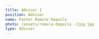 ```yaml
---
title: Adviser 1
position: Adviser
name: Pastor Romulo Daquila
photo: /assets/romula-daquila.-1jpg.jpg
type: Adviser
---
```


